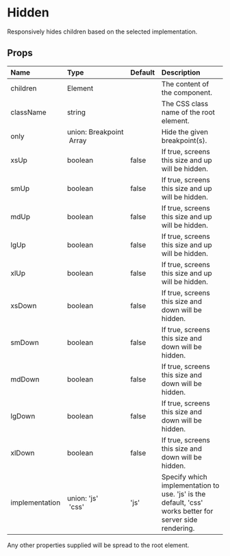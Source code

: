 Hidden
======

Responsively hides children based on the selected implementation.

Props
-----

| Name | Type | Default | Description |
|:-----|:-----|:--------|:------------|
| children | Element |  | The content of the component. |
| className | string |  | The CSS class name of the root element. |
| only | union:&nbsp;Breakpoint<br>&nbsp;Array<Breakpoint><br> |  | Hide the given breakpoint(s). |
| xsUp | boolean | false | If true, screens this size and up will be hidden. |
| smUp | boolean | false | If true, screens this size and up will be hidden. |
| mdUp | boolean | false | If true, screens this size and up will be hidden. |
| lgUp | boolean | false | If true, screens this size and up will be hidden. |
| xlUp | boolean | false | If true, screens this size and up will be hidden. |
| xsDown | boolean | false | If true, screens this size and down will be hidden. |
| smDown | boolean | false | If true, screens this size and down will be hidden. |
| mdDown | boolean | false | If true, screens this size and down will be hidden. |
| lgDown | boolean | false | If true, screens this size and down will be hidden. |
| xlDown | boolean | false | If true, screens this size and down will be hidden. |
| implementation | union:&nbsp;'js'<br>&nbsp;'css'<br> | 'js' | Specify which implementation to use.  'js' is the default, 'css' works better for server side rendering. |

Any other properties supplied will be spread to the root element.

